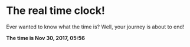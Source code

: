 # The real time clock!

Ever wanted to know what the time is? Well, your journey is about to end!

**The time is Nov 30, 2017, 05:56**